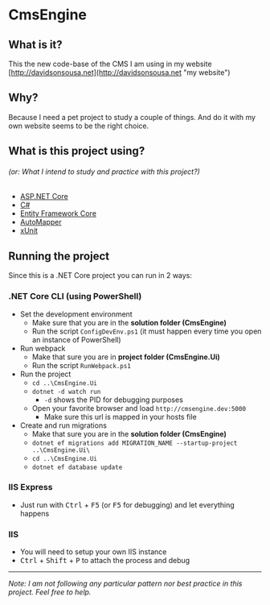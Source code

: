 # CmsEngine
## What is it?
This the new code-base of the CMS I am using in my website [http://davidsonsousa.net](http://davidsonsousa.net "my website")

## Why?
Because I need a pet project to study a couple of things. And do it with my own website seems to be the right choice.

## What is this project using?
###### (or: _What I intend to study and practice with this project?_)
* [ASP.NET Core](https://docs.microsoft.com/en-us/aspnet/core/)
* [C#](https://www.microsoft.com/net/tutorials/csharp/getting-started)
* [Entity Framework Core](https://docs.microsoft.com/en-us/ef/core/)
* [AutoMapper](http://automapper.org/)
* [xUnit](https://xunit.github.io/)

## Running the project
Since this is a .NET Core project you can run in 2 ways:

### .NET Core CLI (using PowerShell)
- Set the development environment
  - Make sure that you are in the **solution folder (CmsEngine)**
  - Run the script `ConfigDevEnv.ps1` (it must happen every time you open an instance of PowerShell)
- Run webpack
  - Make that sure you are in **project folder (CmsEngine.Ui)**
  -  Run the script `RunWebpack.ps1`
- Run the project
  - `cd ..\CmsEngine.Ui`
  - `dotnet -d watch run`
    - `-d` shows the PID for debugging purposes
  - Open your favorite browser and load `http://cmsengine.dev:5000`
    - Make sure this url is mapped in your hosts file
- Create and run migrations
  - Make that sure you are in the **solution folder (CmsEngine)**
  - `dotnet ef migrations add MIGRATION_NAME --startup-project ..\CmsEngine.Ui\`
  - `cd ..\CmsEngine.Ui`
  - `dotnet ef database update`

### IIS Express
- Just run with <kbd>Ctrl</kbd> + <kbd>F5</kbd> (or <kbd>F5</kbd> for debugging) and let everything happens

### IIS
- You will need to setup your own IIS instance
- <kbd>Ctrl</kbd> + <kbd>Shift</kbd> + <kbd>P</kbd> to attach the process and debug

---

_Note: I am not following any particular pattern nor best practice in this project. Feel free to help._
